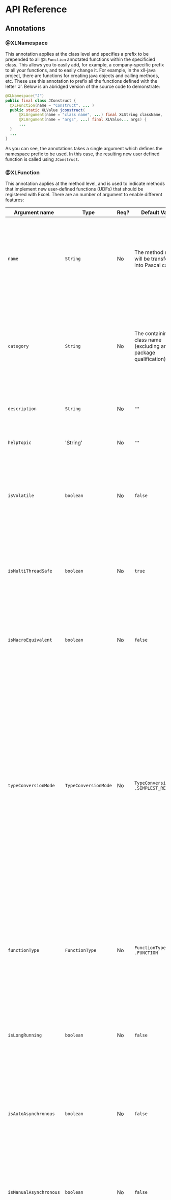 API Reference
=============

## Annotations
### @XLNamespace
This annotation applies at the class level and specifies a prefix to be prepended to all `@XLFunction` annotated functions within
the specificied class.  This allows you to easily add, for example, a company-specific prefix to all your functions, and to easily
change it.  For example, in the xll-java project, there are functions for creating java objects and calling methods, etc.  These use
this annotation to prefix all the functions defined with the letter 'J'.  Below is an abridged version of the source code to demonstrate:

```java
@XLNamespace("J")
public final class JConstruct {
  @XLFunction(name = "Construct", ... )
  public static XLValue jconstruct(
      @XLArgument(name = "class name", ...) final XLString className,
      @XLArgument(name = "args", ...) final XLValue... args) {
      ...
  }
  ...
}
```
As you can see, the annotations takes a single argument which defines the namespace prefix to be used.  In this case, the resulting
new user defined function is called using `JConstruct`.

### @XLFunction
This annotation applies at the method level, and is used to indicate methods that implement new user-defined functions (UDFs) that should
be registered with Excel.  There are an number of argument to enable different features:

| Argument name | Type | Req? | Default Value | Description |
|---------------|------|-----------|---------------|-------------|
| `name` | `String` | No | The method name will be transformed into Pascal case | The name with which to register the function with Excel, with any `@XLNamespace` prepended. This name, together with the namespace, should typically match the Excel style of Pascal case with an initial uppercase letter. |
| `category` | `String` | No | The containing class name (excluding any package qualification) | The category in which the function sits.  Excel supports a one-level heirarchy with which to group functions, and thisis it's name.  This heirarchy can be used as a filter when browsing available function in the Insert function dialog. |
| `description` | `String` | No | `""` | The description of the function, as displayed in the Insert function dialog in Excel. |
| `helpTopic` | 'String' | No | `""` | The help topic under which this function should appear in Excel help. |
| `isVolatile` | `boolean` | No | `false` | Notifies Excel as to whether cells containing expressions with this function should be recalculated after *any* calculation.  Use with caution as it can cause many recalculation calls. |
| `isMultiThreadSafe` | `boolean` | No | `true` | Tells Excel this function can safely be called from multiple threads at once.  This means Excel will call in multple threads from it's thread pool, but some macro-class API calls may not be available. |
| `isMacroEquivalent` | `boolean` | No | `false` | Tells Excel this function is macro-equivalent.  This means it will only be called from Excel's main thread, but may mean some extra API calls are available. |
| `typeConversionMode` | `TypeConversionMode` | No | `TypeConversionMode` `.SIMPLEST_RESULT` | Indicates to the Java/Excel type  conversion system what type of type conversions are desired.  Options are `SIMPLEST_RESULT`, which converts results into the most  primitive type possible (e.g. an Excel Number `XLNumber` rather than a java.lang.Double object handle); `OBJECT_RESULT`, which forces the type conversion system to return an object handle (possibly boxing the value) and; `PASSTHROUGH`, which is used only by the type conversion system itself when performing conversions recursively (e.g. on the elements on an array) to avoid types being converted more than once. |
| `functionType` | `FunctionType` | No | `FunctionType` `.FUNCTION` | Tells Excel whether this function is a `FUNCTION` or a `COMMAND`.  Commands can be triggered by buttons and other events outside of the context of function calculations and may be able to access API calls not available to functions. |
| `isLongRunning` | `boolean` | No | `false` | Hint to the add-in that this function may take a significant amount of time to execute.  This currently does nothing, but could be used to trigger auto-asynchonous or interruptable execution. |
| `isAutoAsynchronous` | `boolean` | No | `false` | Tell the add-in to register the function as asynchronous, but to handle the blocking callback within the add-in transparently and use the add-ins asynchronous thread pool to execute the function. |
| `isManualAsynchronous` | `boolean` | No | `false` | Register an asynchronous function, but handle the callback manually.  This is not currently supported and is just the same as `isAutoAsynchronous`.  It should not currently be used. |
| `isCallerRequired` | `boolean` | No | `false` | Tell the add-in to pass the caller information (the cell reference the calculation is taking place in, for example) as the first parameter to the method.  This is not currently supported and should not be used. |


### @XLParameter
This annotation applies to parameters to the method implementing a user-defined function (which should have been annotated with 
`@XLFunction`) and is used to supply meta-data about each parameter to Excel during function registration.  Below is a list of the
available annotation arguments.

| Argument name | Type | Req? | Default Value | Description |
|---------------|------|-----------|---------------|-------------|
| `name` | `String` | No | param name if avail. else param*x* | The name of the parameter, as it is to appear in the Insert function dialog. | 
| `description` | `String` | No | `""` | The description of the parameter, as it is to appear in the Insert function dialog. |
| `optional` | `boolean` | No | `false` | Whether the argument should be considered optional.  Optional parameters will be passed as `null` if not provided otherwise an Exception will be thrown. |
| `referenceType` | `boolean` | No | `false` | This indicates whether an argument should be registered as being a reference type (e.g.
an `XLLocalReference` or `XLMultiReferences` or `XLArray` byref. This will probably only work with commands rather than functions and
hasn't been tested. |

### @XLConstant
This annotation can be applied either to fields, or to classes.  If applied to public fields, it will register a user-defined function
of the same name that returns the value of the field.  If applied to a class, it will register user-defined functions for all public
fields of the class.

| Argument name | Type | Req? | Default Value | Description |
|---------------|------|-----------|---------------|-------------|
| `name` | `String` | No | The field name will be transformed into Pascal case | The name with which to register the function with Excel, with any `@XLNamespace` prepended. This name, together with the namespace, should typically match the Excel style of Pascal case with an initial uppercase letter. |
| `category` | `String` | No | The containing class name (excluding any package qualification) | The category in which the function sits.  Excel supports a one-level heirarchy with which to group functions, and thisis it's name.  This heirarchy can be used as a filter when browsing available function in the Insert function dialog. |
| `description` | `String` | No | `""` | The description of the function, as displayed in the Insert function dialog in Excel. |
| `helpTopic` | 'String' | No | `""` | The help topic under which this function should appear in Excel help. |
| `typeConversionMode` | `TypeConversionMode` | No | `TypeConversionMode` `.SIMPLEST_RESULT` | Indicates to the Java/Excel type  conversion system what type of type conversions are desired.  Options are `SIMPLEST_RESULT`, which converts results into the most  primitive type possible (e.g. an Excel Number `XLNumber` rather than a java.lang.Double object handle); `OBJECT_RESULT`, which forces the type conversion system to return an object handle (possibly boxing the value) and; `PASSTHROUGH`, which is used only by the type conversion system itself when performing conversions recursively (e.g. on the elements on an array) to avoid types being converted more than once. |

## The type system
XL4J includes a set of immutable Java types that directly mirror the types used by Excel natively and these types are mapped to and 
from the C union known as `XLOPER12` that is defined by the Excel SDK when calls cross from Java to and from the native code part of 
the add-in.  

Use of these types is mostly optional: the type converter system can convert to and from normal Java types in most cases, but in some
cases you might prefer the explicit control of using these types.  Why might you prefer them?  You will avoid the small overhead of
the type converter system, you may be performing lower level Excel API calls (once available) that require certain types, or you may
want access to reference types containing `XLRange` range references rather than by-value style arrays.

All of these types are immutable, implement `equals` and `hashCode` and have descriptive `toString` implementations suitable for
debugging.  They also all extend the `XLValue` interface, which, beyond acting as a marker interface to collect all the types together,
defines a visitor pattern `accept()` method to make it more efficient to implement functionality that depends on the supplied type 
than a chain of `instanceof` checks.

### XLNumber
This wraps a number type.  This can be any double-precision floating point number, but note that Excel does not support cells containing
`Inf` (infinity) or `NaN` (not-a-number) and sub-normals are truncated to zero.  See `XLError` instances.  It is important to 
understand that Excel represents percentages, integers, accountancy amounts, even dates, as a formatting issue - the underlying
representation of all these as a double-precision floating point value.  You may therefore need to format your data to see the required
format after returning it.  It is intended that future versions of XL4J will add functionality to automatically format results as required.

```java
XLNumber xlNumber = XLNumber.of(3.4d);
double number = xlNumber.getValue();
int i = 12345;
XLNumber xlNumberFromInt = XLNumber.of(i);
i = xlNumberFromInt.getAsInt();
long l = 123345
XLNumber xlNumberFromLong = XLNumber.of(l);
l = xlNumberFromLong.getAsLong();
short s = xlNumber.getAsShort();
float f = xlNumber.getAsFloat();
double d = xlNumber.getAsDouble(); // same as getValue()
```

#### Dates and times
**Dates** and **times** are actually represented using `XLNumber` - the number represents the number of days since either 0th January
1900 (yes, the day before 1st January 1900, there is a reason of sorts!) or 0th January 1904, depending on whether the worksheet is in
1900 or 1904 mode.  

1904 mode is used in the Mac version of Excel for historical reasons.  Which mode is used for a given workbook is configured from the
options section in Excel.  For Windows-created sheets it will always be 1900-mode unless specifically set up otherwise.  There is 
another twist though.  Normally, years that start centuries that aren't a multiple of 100 skip a leap year (unless the year is also
a multiple of 400 years).  This means the year 1900 should have skipped a leap year.  However, Excel counts the 29th February as a
valid day, although it supresses it - this is why the day count starts on 0th January, to remove the extra day.  This was originally
done for efficiency reasons in Lotus 1-2-3, because it means you can every forth year is a leap year without needing special logic for 
1900, which is faster.

See the section on type converters for details on conversion of `Date` and Java 8/JSR-310 types `LocalDate` and `LocalDateTime`.

### XLString
This wraps a string type.  This can be a unicode string up to 32K characters long.  Some typical uses:

```java
XLString xlString = XLString.of("Hello Excel!")
String string = xlString.getValue();
if (xlString.isObject()) { // String has object handle prefix
  XLObject xlObject = xlString.toXLObject(); // See XLObject for details.
}
System.out.println(xlString.toString());
```

### XLBoolean
This wraps a boolean, and is implemented as a Java `enum`.  It still implements `XLValue` so remains part of the class heirarchy.
```java
XLBoolean xlBooleanT = XLBoolean.TRUE;
XLBoolean xlBooleanF = XLBoolean.FALSE;
// use of enum in switch
switch (xlBooleanT) {
  case XLBoolean.TRUE:
    // it was true
    break;
  case XLBoolean.FALSE:
    // it was false
    break;
}
// use of enum in if
if (xlBooleanT == XLBoolean.TRUE) {
  // yes
}
// show conversion to and from boolean
boolean b = true;
XLBoolean converted = XLBoolean.from(b);
if (converted.getValue()) {
  // yes
}
```

### XLArray
This type represents an Excel array of either one or two dimensions.  Excel has two ways of specifying an array as an input to a
function.  One is explicit, using  curly brackets and comma-separated list syntax `{1, 2, 3}`, which is quite rarely used, or a range 
of the form A1:B2.  A range is not necessarily an array, and if the parameter is registered as a reference type, a range will be passed
from Excel as either an `XLReference` or `XLMultiReference`, but in most cases, when you specify an `@XLParameter(referenceType=false)`
(the default), a range is converted by Excel into an array before passing to the funciton.  Because a range can contain any Excel cells,
an `XLArray` can contain any `XLValue` type in each element.  

When returning array, it's important to understand how Excel *array formulas* work, see the [Introduction to Excel](https://github.com/McLeodMoores/xl4j/blob/master/docs/excel-introduction.md) 
for more information.  In summary though, if your function returns an array, you should highlight the area you want to populate with 
the result, click on the formula bar (or hit F2) and enter your formula (e.g. `=MyArrayFunc()`) and then hit **CTRL-ALT-ENTER**.  If 
you just hit **ENTER** it will not work correctly.  You will then see the forumla replicated in each element of the highlighted range
with array brackets surrounding it.

Presently, `XLArray` is created from a 2D Java array of `XLValue`.  In future, a builder inner class will probably be added for more
convenience.  If you're converting from tabular data provided by another data source (which is likely), you'll probably find it easier
to use an `Object[][]` and let the type converter system handle each conversion itself (possibly adding your own customer type
converters).

```java
XLValue[][] xlValueArr = new XLValue[2][2];
xlValueArr[0][0] = XLString.of("Hello");
xlValueArr[1][0] = XLNil.INSTANCE;
xlValueArr[0][1] = XLNumber.of(42);
xlValueArr[1][1] = XLBoolean.from(false);
XLArray xlArray = XLArray.of(xlValueArr);
assert xlArray.isRow() == false;
assert xlArray.isColumn() == false;
assert xlArray.isArea() == true;
XLValue[][] arr = xlArray.getArray();
assert arr = xlValueArr; // it's not a copy so take 'immutable' with a pinch of salt.
```

### XLError
This type is an enum containing the different errors excel functions can return.  For Java, currently exception level information is 
viewed via the Java log file (see [Logging](https://github.com/McLeodMoores/xl4j/blob/master/docs/logging.md)), although in future
the intention is to allow per-cell Java exceptions to be accessed more easily (via a function and/or and context sensitive inspector 
window).

| Enum value | Excel appearance | Description |
|------------|------------------|-------------|
| Null       | #NULL!           | Errors occur when cell references are separated incorrectly within a formula. A common cause is a space between references rather than an operator or a colon (for ranges).  This is also returned as the indication of a NullPointerException in Java. |
| Div0       | #DIV/0!          | Errors occur when a formula tries to divide a number by zero or an empty cell. |
| Value      | #VALUE!          | Errors occur when a function in a formula has the wrong type of argument. |
| Ref        | #REF!            | Errors occur when a formula contains invalid cell references, often caused by deleted data or cut and pasted cells.
| Name       | #NAME?           | Errors occur when Excel doesn't recognize text in a formula, for example if a Function cannot be found. |
| Num        | #NUM!            | Errors occur when a calculation yields a number that is outside of what Excel can represent. This includes Infinities and NaNs (although sub-normals are truncated to 0 instead).|
| NA         | #N/A             | Errors occur when some data in missing or that inappropriate arguments have been passed to lookup functions (vlookup, etc). |

```java
XLValue retVal;
try {
  return otherMethod(inputs)
} catch (IllegalArgumentException e) {
  return XLError.NA;
}
```

### XLNil
This type represents an empty worksheet cell and is implemented as a Java `enum` with a single value `INSTANCE`.   As with other enums,
it remains part of the `XLValue` class heirarchy.
```java
XLValue value = XLNil.INSTANCE;
```

### XLBigData
This type is a strange beast that presently you can probably safely ignore.  It was introduced into Excel to store binary data on a
worksheet, which sounds really useful.  The problem is that it only works on the current selected worksheet (i.e. where it stores data
is specific to the GUI state) making it much less useful.  Originally `XLBigData` was crafted to store and retrieve serialized objects
from the heap using this mechanism, but this is not presently implemented because of the state problem.  There are alternative ways to
store data in a sheet via COM, so the intention is to use those for persistent object storage in the long term.

In the SDK BigData is a C-union in which one set of fields is used to pass binary data into Excel (pointer + length), and a
different set of fields is used to hold a handle to that data (and a length).  This meant the meaning depended on whether it was an 
input to Excel or an output.

Then, when Excel 2010 introduced asynchronous functions, the BigData data structure was used to hold handles for returning values
once asynchronous calls had completed.  The current implementation of `autoAsynchronous` functions handles all this internally to
the native part of the Add-in, but the plan is to expose `manualAsynchronous` functions in the future, which will require fewer
threads for asynchronous I/O operations that presently.  This implementation is likely to use `XLBigData` but presently no other
API is available that uses it, although the plan is to eventually expose the BigData storage/retrieval API for completeness despite 
it's limited usefulness.

```
byte[] myData = new byte[] { 0xDE, 0xAD, 0xBE, 0xEF };
XLBigData xlBigDataBinary = XLBigData.of(myData); // in binary data mode
assert xlBigDataBinary.getBuffer() == myData;
XLBigData xlBigDataBinary2 - XLBigData.of("Hello"); // serialized data of string "Hello" as binary data
xlBigDataBinary2.getValue().equals("Hello"); // deserialize binary data
```

### XLLocalReference
This type represents a single block of cells on the currently selected worksheet.  It directly maps from the `XLOPER12` type
`zltypeSRef`.  In itself, it is probably of limited use, and is really included for completeness.  In most cases this will be
coerced (type converted in the native part of the add-in using the `xlCoerce` API call) into an `XLMultiReference`, which includes
a `sheetId` field that identifies which worksheet the cell(s) are on (and additionally supports multple ranges selected at once).

`XLLocalReference` takes an `XLRange` type, which is an ancillary type that just wraps the selected range information itself and 
is reused in `XLMultiReference`.  Note that `XLLocalReference` will only be passed into a function if a parameter is registered as
`@XLParameter(referenceType=true)`, and even then, Excel will only pass this type if it is registered as a command or possibly a 
macro-equivalent function.

`XLLocalReference` implements the marker interface `XLReference` along with `XLMultiReference`.

```java
// Range covering A1:C3 (0,0) -> (2, 2)
XLRange blockRange = XLRange.of(0, 0, 2, 2);
XLLocalReference xlLocalRef = XLLocalReference.of(blockRange);
assert blockRange == xlLocalRef.getRange();
// Range just covering single cell B2
XLRange singleCell = XLRange.ofCell(1, 1);
XLLocalReference xlLocalRef2 = XLLocalReference.of(singleCell);
assert singleCell == xlLocalRef2.getRange();
```

### XLMultiReference
This type represents one or more ranges of cells selected on a particular worksheet.  It directly maps from the `XLOPER12` type
`zltypeMRef`.  It can be passed into user defined functions from Excel as a way of referring to cells by reference, the alternative
being `XLArray`, which is effectively by value.  The idea is then that you can call back into Excel's API to put/set elements of the 
range.  Because there isn't currently a callback API implemented, this type is currently of limited use, although it should become more
useful in the future.  Additionally, only parameters registered as `@XLParameter(referenceType=true)` can receive this type, and even
then, Excel will only pass it if the user defined function in question is registered as a command or possibly a macro-equivalent 
function.

`XLMultiReference` implements the marker interface `XLReference` along with `XLLocalReference`.

```java
// in reality the sheet ID would be passed in from Excel via an XLMultiReference argument.
XLSheetId sheetId = XLSheetId.of(1); 
// Range covering A1:C3 (0,0) -> (2, 2)
XLRange blockRange = XLRange.of(0, 0, 2, 2);
XLMultiReference xlMultiRef = XLMultiReference.of(sheetId, blockRange);
List<XLRange> ranges = xlMultiRef.getRanges();
assert ranges.contains(blockRange);
assert ranges.size() == 1;
assert sheetId == xlMultiRef.getSheetId();
assert xlMultiRef.isSingleRange();
assert xlMultiRef.getSingleRange() == blockRange;
XLRange[] rangesArray = xlMultiRef.getRangesArray();
assert rangesArray[0] == blockRange;
assert rangesArray.length == 1;

// Range just covering single cell B2
XLRange singleCell = XLRange.ofCell(1, 1);
XLMultiReference xlMultiRef2 = XLMultiReference.of(sheetId, singleCell);

XLMultiReference xlMultiRef3 = XLMultiReference.of(sheetId, blockRange, singleCell);
List<XLRange> ranges2 = xlMultiRef3.getRanges();
assert ranges2.contains(singleCell);
assert ranges2.contains(blockRange);
assert ranges2.size() == 2;
assert ranges2.isSingleRange() == false;
assert ranges2.getSingleRange() == singleCell; // probably should throw exception in this case, but doesn't
```

### XLMissing
This type represents a missing argument in a parameter list.  As the type converter will generally convert this to a `null` if the 
function isn't expecting an `XLValue`, it's of limited use, but will likely be more useful once a callback API is available.  It is
implemented as a singleton `enum` called `INSTANCE`.

```java
XLValue value = XLMissing.INSTANCE;
```

## Associated types
### XLRange
This type represents a contiguous range of cells in Excel.  It uses the R1C1 style of cell reference in that the column and row are
denoted by an index rather than the column being a letter or letters (the A1 style of cell reference).  It simply takes the top left 
and bottom right indexes of the corners of the contiguous rectangular area inclusive.  Utility methods are included for quickly 
checking if the range is for a single cell, single column or single row of cells.

```java
// Range just covering single cell B2
XLRange singleCell = XLRange.ofCell(1, 1);
assert singleCell.isSingleCell() == true;
assert singleCell.isSingleRow() == true; // row of 1 is still a row.
assert singleCell.isSingleColumn() == true; // column of 1 is still a column.

// Range covering column A1:A3 (0, 0) -> (0, 2)
XLRange column = XLRange.of(0, 0, 0, 2);
assert column.isSingleColumn() == true;
assert column.isSingleRow() == false;
assert column.isSingleCell() == false;

// Range covering row A1:C1 (0, 0) -> (2, 0)
XLRange row = XLRange.of(0, 0, 2, 0);
assert.row.isSingleColumn() == false;
assert row.isSingleRow() == true;
assert row.isSingleCell() == false;

// Range covering A1:C3 (0, 0) -> (2, 2)
XLRange blockRange = XLRange.of(0, 0, 2, 2);
assert blockRange.isSingleCell() == false;
assert blockRange.isSingleRow() == false; 
assert blockRange.isSingleColumn() == false;
```

### XLSheetId
This type simply wraps an integer ID of a given worksheet.  It is supplied embedded in an `XLMultiReference` but will become more
useful as an argument once API access is available.

```java
XLSheetId id = XLSheetId.of(1);
assert id.getSheetId() == 1;
```

### XLObject 
This is not a direct analogue of an Excel type, but rather a special case of an `XLString` class that encodes an object handle prefixed
with a special character sequence that it is difficult to enter manually, thus minimizing the possibility of invalid handles being
present.  The object is formed of two parts, a class, which can be supplied as a `Class<?>` type or a `String`, and a 64-bit `long` 
handle.  The class is just used as a prefix to the handle to provide a visual indication to the user of what type of object the 
handle represents, which is considerably more helpful than just having a long number.  The handle is used to identify the actual
java object this cell is referring to, which is actually stored in an instance of `Heap`, which is in the `com.mcleodmoores.xl4j.heap`
package and is accessible via the `Excel` singleton.  The type conversion system will handle object handles transparently so for the 
most part, no explicit use of `XLObject` is required, but it is used internally and may be used explicitly if required.
```
long handle = 1L;
XLObject xlObject = XLObject.of(Map.class, 1);
XLObject xlStrObject = XLObject.of("java.util.Map", 1);
assert xlObject == xlStrObject;

// heap example
Heap heap = new Heap();
JFrame jFrame = new JFrame("Hello World");
XLObject xlObject = XLObject.of(jFrame.getClass(), heap.getHandle(jFrame));
// send to Excel...
JFrame JFrameBack = (JFrame) heap.getObject(xlObject.getHandle());
```

## Type converters
To make it easier to work with normal and custom Java types there is a sophisticated type conversion system in place to marshall data
automatically from Excel types to Java types and back again.  This mostly works transparently as far as the developer and user are
concerned but there are times it will be useful to add your own custom type converters.  For example, you might want an Excel array
(range of cells passed by value) to be automatically converted into a request object for a backend system, or a into a time series
object for analysis.  To do this it's useful to understand the basic structure of the type conversion system and a view of which
type converters are already available.

Type converters are registered in a `TypeConverterRegistry`, the main implementation of which `ScanningTypeConverterRegistry`.  This
regsitry scans the classpath for Classes implementing `TypeConverter`, so to implement and register your own type converter, all you
need to do is create a class implementing `TypeConverter` (or, more likely, extending the abstract utility class
`AbstractTypeConverter`).

For the most part, which converter is used during a call to your method is statically determined at start-up.  Occasionally, in cases
such as `Object` arrays, conversion will need to be somewhat dynamic and scan the type conversion registry at run-time.  Usally though,
when your `@XLFunction`s are registered, a `MethodInvoker` object is created that has all the type converters pre-computed for each
parameter.  Then, when the native part of the add-in calls into Java to invoke your function, each argument is passed to the
corresponding `TypeConverter`.  Return values are converted in a similar way, but using the methods that convert in the other direction.

Because sometimes we do call the `TypeConverterRegistry` dynamically, we want it to be as fast as possible.  The slow approach
would be to ask each type converter in turn if it can do the conversion, but we short circuit this by using two key classes called
`JavaToExcelTypeMapping` and `ExcelToJavaTypeMapping`.  `CachingTypeConverterRegistry` then uses these to provide fast hash-based
caching layer on the look-up of the appropriate type converters.

Below is an example of the converter for JSR-310 backport `LocalDate` to and from `XLNumber` (exluding the imports and some comments
and annotations).

```java
public final class LocalDateXLNumberTypeConverter extends AbstractTypeConverter {
  private static final int EXCEL_EPOCH_YEAR = 1900;

  public LocalDateXLNumberTypeConverter() {
    super(LocalDate.class, XLNumber.class);
  }

  private static final long DAYS_FROM_EXCEL_EPOCH = ChronoUnit.DAYS.between(LocalDate.of(EXCEL_EPOCH_YEAR, 1, 1), 
                                                                            LocalDate.ofEpochDay(0)) + 1;

  public Object toXLValue(final Type expectedType, final Object from) {
    ArgumentChecker.notNull(from, "from");
    return XLNumber.of(((LocalDate) from).toEpochDay() + DAYS_FROM_EXCEL_EPOCH);
  }

  public Object toJavaObject(final Type expectedType, final Object from) {
    ArgumentChecker.notNull(from, "from");
    final long epochDays = (long) ((XLNumber) from).getValue() - DAYS_FROM_EXCEL_EPOCH;
    return LocalDate.ofEpochDay(epochDays);
  }
}
```

The call to the super-class constructor creates the appropriate `JavaToExcelMapping` and `ExcelToJavaMapping` keys and the super-class
provides these to the registry.  Note how the converter class deals with conversions in both directions.  In both the `toXLValue` and
`toJavaObject` methods, we are passed the source object and an *expected type*.  This is of type `java.lang.Type`, which allows us
to specify primitive types and generic types.  For some converters, it may be useful to delve into the `expectedType` object to 
get more information about generics, which because they are provided from the method signatures of the classes in question, rather
than type-erased run-time objects, can actually contain useful information.

There is also a second super-class constructor not used here that takes a *priority* level.  This is used to determine the search 
order of type converters, with the highest being tried first.  This is useful because it allows, more specific converters to be
at the front of the queue, falling back to more generic converters later.  Below is a list of the default type converters and their
priorities.  The number is an ordinal, just used for ordering and the magnitude has no meaning - they are spaced out a bit so 
other converters and more easily be raised and lowered more easily if required.  Determining the appropriate priority level is a bit
of a black art, but as a rule of thumb, use the default level unless you run into issues and then raise it if necessary.  Low prioriy
converters are used for the most generic conversions such as `Object` to `XLObject`.

| Priority | Converter Class | Excel Class | Java Type |
|----------|-----------------|-----------------|---------------|
| 100 | `XLLocalReferenceIdentityConverter` | `XLLocalReference` | `XLLocalReference` |
| 100 | `XLErrorIdentityConverter` | `XLError` | `XLError` |
| 100 | `XLBooleanIdentityConverter` | `XLBoolean` | `XLBoolean` |
| 100 | `XLMultiReferenceIdentityConverter` | `XLMultiReference` | `XLMultiReference` |
| 100 | `XLIntegerIdentityConverter` | `XLInteger` | `XLInteger` |
| 100 | `XLBigDataIdentityConverter` | `XLBigData` | `XLBigData` |
| 100 | `XLArrayIdentityConverter` | `XLArray` | `XLArray` |
| 100 | `XLMissingIdentityConverter` | `XLMissing` | `XLMissing` |
| 100 | `XLObjectIdentityConverter` | `XLObject` | `XLObject` |
| 100 | `XLNilIdentityConverter` | `XLNil` | `XLNil` |
| 100 | `XLNumberIdentityConverter` | `XLNumber` | `XLNumber` |
| 100 | `XLStringIdentityConverter` | `XLString` | `XLString` |
| 11 | `ObjectArray2DXLArrayTypeConverter` | `XLArray` | `java.lang.Object[][]` |
| 10 | `StringXLStringTypeConverter` | `XLString` | `java.lang.String` |
| 10 | `DoubleXLNumberTypeConverter` | `XLNumber` | `java.lang.Double` |
| 10 | `PrimitiveFloatArrayXLArrayTypeConverter` | `XLArray` | `float[]` |
| 10 | `ByteXLNumberTypeConverter` | `XLNumber` | `java.lang.Byte` |
| 10 | `PrimitiveShortArrayXLArrayTypeConverter` | `XLArray` | `short[]` |
| 10 | `ObjectArrayXLArrayTypeConverter` | `XLArray` | `java.lang.Object[]` |
| 10 | `PrimitiveDoubleXLNumberTypeConverter` | `XLNumber` | `double` |
| 10 | `ShortXLNumberTypeConverter` | `XLNumber` | `java.lang.Short` |
| 10 | `PrimitiveCharArrayXLArrayTypeConverter` | `XLArray` | `char[]` |
| 10 | `BigDecimalXLNumberTypeConverter` | `XLNumber` | `java.math.BigDecimal` |
| 10 | `LongXLNumberTypeConverter` | `XLNumber` | `java.lang.Long` |
| 10 | `PrimitiveByteXLNumberTypeConverter` | `XLNumber` | `byte` |
| 10 | `PrimitiveShortXLNumberTypeConverter` | `XLNumber` | `short` |
| 10 | `PrimitiveBooleanArrayXLArrayTypeConverter` | `XLArray` | `boolean[]` |
| 10 | `FloatXLNumberTypeConverter` | `XLNumber` | `java.lang.Float` |
| 10 | `PrimitiveBooleanXLBooleanTypeConverter` | `XLBoolean` | `boolean` |
| 10 | `PrimitiveLongArrayXLArrayTypeConverter` | `XLArray` | `long[]` |
| 10 | `IntegerXLNumberTypeConverter` | `XLNumber` | `java.lang.Integer` |
| 10 | `BooleanXLBooleanTypeConverter` | `XLBoolean` | `java.lang.Boolean` |
| 10 | `PrimitiveLongXLNumberTypeConverter` | `XLNumber` | `long` |
| 10 | `PrimitiveFloatXLNumberTypeConverter` | `XLNumber` | `float` |
| 10 | `BigIntegerXLNumberTypeConverter` | `XLNumber` | `java.math.BigInteger` |
| 10 | `LocalDateXLNumberTypeConverter` | `XLNumber` | `org.threeten.bp.LocalDate` |
| 10 | `PrimitiveByteArrayXLArrayTypeConverter` | `XLArray` | `int[]` |
| 10 | `PrimitiveIntegerArrayXLArrayTypeConverter` | `XLArray` | `int[]` |
| 10 | `PrimitiveDoubleArrayXLArrayTypeConverter` | `XLArray` | `double[]` |
| 10 | `PrimitiveIntegerXLNumberTypeConverter` | `XLNumber` | `int` |
| 7 | `XLValueArrayXLValueArrayTypeConverter` | `XLValue[]` | `XLValue[]` |
| 7 | `ObjectArray2DXLArrayTypeConverter2` | `XLArray` | `java.lang.Object[][]` |
| 7 | `EnumXLStringTypeConverter` | `XLString` | `java.lang.Enum` |
| 6 | `ObjectArrayXLArrayTypeConverter2` | `XLArray` | `java.lang.Object[]` |
| 6 | `XLValueXLValueTypeConverter` | `XLValue` | `XLValue` |
| 5 | `ObjectXLObjectTypeConverter` | `XLObject` | `java.lang.Object` |
| 5 | `InfNaNXLErrorTypeConverter` | `XLError` | `java.lang.Double` |
| -1 | `CharacterXLStringTypeConverter` | `XLString` | `java.lang.Character` |
| -1 | `ByteXLStringTypeConverter` | `XLString` | `java.lang.Byte` |
| -1 | `PrimitiveByteXLStringTypeConverter` | `XLString` | `byte` |
| -1 | `PrimitiveDoubleXLStringTypeConverter` | `XLString` | `double` |
| -1 | `BooleanXLStringTypeConverter` | `XLString` | `java.lang.Boolean` |
| -1 | `DoubleXLStringTypeConverter` | `XLString` | `java.lang.Double` |
| -1 | `IntegerXLStringTypeConverter` | `XLString` | `java.lang.Integer` |
| -1 | `PrimitiveFloatXLStringTypeConverter` | `XLString` | `float` |
| -1 | `FloatXLStringTypeConverter` | `XLString` | `java.lang.Float` |
| -1 | `PrimitiveIntegerXLStringTypeConverter` | `XLString` | `int` |
| -1 | `PrimitiveCharXLStringTypeConverter` | `XLString` | `char` |
| -1 | `ShortXLStringTypeConverter` | `XLString` | `java.lang.Short` |
| -1 | `PrimitiveBooleanXLStringTypeConverter` | `XLString` | `boolean` |
| -1 | `LongXLStringTypeConverter` | `XLString` | `java.lang.Long` |
| -1 | `PrimitiveShortXLStringTypeConverter` | `XLString` | `short` |
| -1 | `PrimitiveLongXLStringTypeConverter` | `XLString` | `long` |
| -7 | `ObjectXLNumberTypeConverter` | `XLNumber` | `java.lang.Object` |
| -7 | `ObjectXLStringTypeConverter` | `XLString` | `java.lang.Object` |
| -7 | `ObjectXLBooleanTypeConverter` | `XLBoolean` | `java.lang.Object` |
